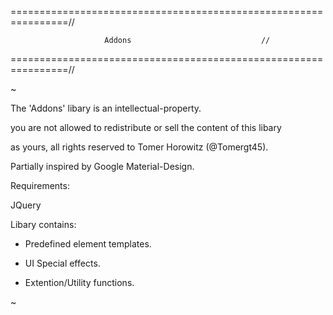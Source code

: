 ================================================================//

                         Addons                             //

================================================================//

~

The 'Addons' libary is an intellectual-property.

you are not allowed to redistribute or sell the content of this libary

as yours, all rights reserved to Tomer Horowitz (@Tomergt45).


Partially inspired by Google Material-Design.


Requirements:

JQuery


Libary contains:

- Predefined element templates.

- UI Special effects.

- Extention/Utility functions.

~


